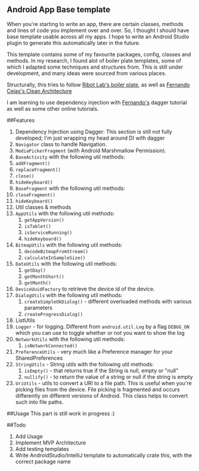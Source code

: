 ## Android App Base template
When you're starting to write  an app, there are certain classes, methods and lines of code you
implement over and over. So, I thought I should have base template usable across all my apps.
I hope to write an Android Studio plugin to generate this automatically later in the future.

This template contains some of my favourite packages, config, classes and  methods.
In my research, I found alot of boiler plate templates, some of which I adapted some techniques
and structures from. This is still under development, and many ideas were sourced from various places.

Structurally, this tries to follow [Ribot Lab's boiler plate](https://github.com/ribot/android-boilerplate),
as well as [Fernando Cejas's Clean Architecture](https://github.com/android10/Android-CleanArchitecture)

I am learning to use dependency injection with [Fernando's](http://fernandocejas.com/2015/04/11/tasting-dagger-2-on-android/)
dagger tutorial as well as some other online tutorials.

##Features

1. Dependency Injection using Dagger: This section is still not fully developed;
I'm just wrapping my head around DI with dagger
2. `Navigator` class to handle Navigation.
3. `MediaPickerFragment` (with Android Marshmallow Permission).
4. `BaseActivity` with the following util methods:
  1. `addFragment()`
  2. `replaceFragment()`
  3. `close()`
  4. `hideKeyboard()`
5. `BaseFragment` with the following util methods:
  1. `closeFragment()`
  2. `hideKeyboard()`
6. Util classes & methods
  1. `AppUtils` with the following util methods:
        1. `getAppVersion()`
        2. `isTablet()`
        3. `isServiceRunning()`
        4. `hideKeyboard()`
  2. `BitmapUtils` with the following util methods:
        1. `decodeBitmapFromStream()`
        2. `calculateInSampleSize()`
  3. `DateUtils` with the following util methods:
        1. `getDay()`
        2. `getMonthShort()`
        3. `getMonth()`
  4. `DeviceUuidFactory` to retrieve the device id of the device.
  5. `DialogUtils` with the following util methods:
        1. `createSimpleOkDialog()` - different overloaded methods with various parameters
        2. `createProgressDialog()`
  6. ListUtils
  7. `Logger` - for logging. Different from `android.util.Log` by a flag `DEBUG_ON` which you can use to toggle whether or not you want to show the log
  8. `NetworkUtils` with the following util methods:
        1. `isNetworkConnected()`
  9. `PreferenceUtils` - very much like a Preference manager for your SharedPreferences
  10. `StringUtils` - String utils with the following util methods:
        1. `isEmpty()` - that returns true if the String is null, empty or "null"
        2. `nullify()` - to return the value of a string or null if the string is empty
  11. `UriUtils` - utils to convert a URI to a file path. This is useful when you're picking files from the device.
  File picking is fragmented and occurs differently on different versions of Android.
  This class helps to convert such into file paths.

##Usage
This part is still work in progress :)

##Todo
1. Add Usage
2. Implement MVP Architecture
3. Add testing templates
4. Write AndroidStudio/IntelliJ template to automatically crate this, with the correct package name
